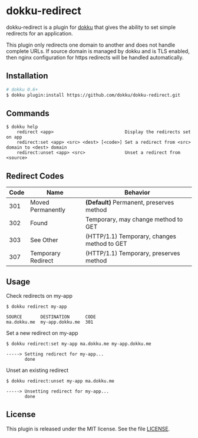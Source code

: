 # dokku-redirect

dokku-redirect is a plugin for [dokku][dokku] that gives the ability to set simple redirects for an application.

This plugin only redirects one domain to another and does not handle complete URLs. If source domain is managed by dokku and is TLS enabled, then nginx configuration for https redirects will be handled automatically.

## Installation

```sh
# dokku 0.6+
$ dokku plugin:install https://github.com/dokku/dokku-redirect.git
```

## Commands

```
$ dokku help
    redirect <app>                           Display the redirects set on app
    redirect:set <app> <src> <dest> [<code>] Set a redirect from <src> domain to <dest> domain
    redirect:unset <app> <src>               Unset a redirect from <source>
```

## Redirect Codes

| Code | Name               | Behavior                                           |
| ---- | ------------------ | -------------------------------------------------- |
| 301  | Moved Permanently  | __(Default)__ Permanent, preserves method          |
| 302  | Found              | Temporary, may change method to GET                |
| 303  | See Other          | (HTTP/1.1) Temporary, changes method to GET        |
| 307  | Temporary Redirect | (HTTP/1.1) Temporary, preserves method             |


## Usage

Check redirects on my-app
```shell
$ dokku redirect my-app

SOURCE       DESTINATION      CODE
ma.dokku.me  my-app.dokku.me  301
```

Set a new redirect on my-app
```shell
$ dokku redirect:set my-app ma.dokku.me my-app.dokku.me

-----> Setting redirect for my-app...
       done
```

Unset an existing redirect
```shell
$ dokku redirect:unset my-app ma.dokku.me

-----> Unsetting redirect for my-app...
       done
```

## License

This plugin is released under the MIT license. See the file [LICENSE](LICENSE).

[dokku]: https://github.com/progrium/dokku
